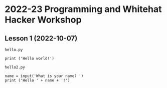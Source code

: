 # 2022-23 Programming and Whitehat Hacker Workshop

## Lesson 1 (2022-10-07)

`hello.py`

```
print ('Hello world!')
```

`hello2.py`
```
name = input('What is your name? ')
print ('Hello ' + name + '!')
```
